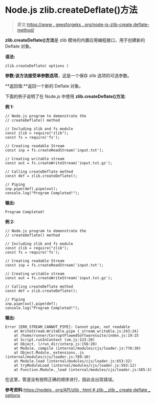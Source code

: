 # Node.js zlib.createDeflate()方法

> 原文:[https://www . geesforgeks . org/node-js-zlib-create deflate-method/](https://www.geeksforgeeks.org/node-js-zlib-createdeflate-method/)

**zlib.createDeflate()方法**是 zlib 模块的内置应用编程接口，用于创建新的 Deflate 对象。

**语法:**

```
zlib.createDeflate( options )
```

**参数:**该方法接受单参数**选项**，这是一个保存 zlib 选项的可选参数。

**返回值:**返回一个新的 Deflate 对象。

下面的例子说明了在 Node.js 中使用 **zlib.createDeflate()方法**:

**例 1:**

```
// Node.js program to demonstrate the     
// createDeflate() method

// Including zlib and fs module
const zlib = require("zlib");
const fs = require('fs');

// Creating readable Stream
const inp = fs.createReadStream('input.txt');

// Creating writable stream
const out = fs.createWriteStream('input.txt.gz');

// Calling createDeflate method
const def = zlib.createDeflate();

// Piping
inp.pipe(def).pipe(out);
console.log("Program Completed!");
```

**输出:**

```
Program Completed!

```

**例 2:**

```
// Node.js program to demonstrate the     
// createDeflate() method

// Including zlib and fs module
const zlib = require("zlib");
const fs = require('fs');

// Creating readable Stream
const inp = fs.createReadStream('input.txt');

// Creating writable stream
const out = fs.createWriteStream('input.txt.gz');

// Calling createDeflate method
const def = zlib.createDeflate();

// Piping
inp.pipe(out).pipe(def);
console.log("Program Completed!");
```

**输出:**

```
Error [ERR_STREAM_CANNOT_PIPE]: Cannot pipe, not readable
    at WriteStream.Writable.pipe (_stream_writable.js:243:24)
    at /home/runner/CorruptFlawedSoftwaresuite/index.js:19:15
    at Script.runInContext (vm.js:133:20)
    at Object. (/run_dir/interp.js:156:20)
    at Module._compile (internal/modules/cjs/loader.js:778:30)
    at Object.Module._extensions..js (internal/modules/cjs/loader.js:789:10)
    at Module.load (internal/modules/cjs/loader.js:653:32)
    at tryModuleLoad (internal/modules/cjs/loader.js:593:12)
    at Function.Module._load (internal/modules/cjs/loader.js:585:3)

```

在这里，管道没有按照正确的顺序进行，因此会出现错误。

**参考资料:**[https://nodejs . org/API/zlib . html # zlib _ zlib _ create deflate _ options](https://nodejs.org/api/zlib.html#zlib_zlib_createdeflate_options)